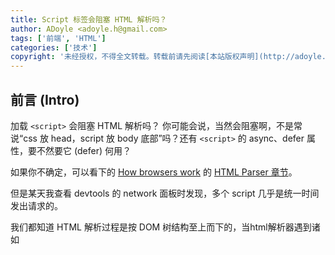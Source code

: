 ```yaml
---
title: Script 标签会阻塞 HTML 解析吗？
author: ADoyle <adoyle.h@gmail.com>
tags: ['前端', 'HTML']
categories: ['技术']
copyright: '未经授权，不得全文转载。转载前请先阅读[本站版权声明](http://adoyle.me/blog/copyright.html)'
---
```


## 前言 (Intro)

加载 `<script>` 会阻塞 HTML 解析吗？
你可能会说，当然会阻塞啊，不是常说“css 放 head，script 放 body 底部”吗？还有 `<script>` 的 async、defer 属性，要不然要它 (defer) 何用？

如果你不确定，可以看下的 [How browsers work][B4] 的 [HTML Parser 章节](http://taligarsiel.com/Projects/howbrowserswork1.htm#HTML_Parser)。


但是某天我查看 devtools 的 network 面板时发现，多个 script 几乎是统一时间发出请求的。

我们都知道 HTML 解析过程是按 DOM 树结构至上而下的，当html解析器遇到诸如<script>、<link>等标签时，就会去下载相应内容。且加载、解析、执行JavaScript会阻止解析器往下执行。

加载 `<script>` 的确会阻塞 HTML 解析，但是因为推测解析的功能，将 script 触发下载的时间大幅提前。

<!-- more -->

## 问题

script 的耗时分成三部分：下载 + 编译 + 执行

首先明确这篇文章要探究的几个问题：

1. script 文件的下载、编译、执行过程（或者其中某一步骤）是否会阻塞 html 的解析？
2. 多个 script 文件是并行下载还是顺序下载的，即多个 script 触发开始下载的时间点？

因此我们不关心浏览器页面的渲染时间以及是否重新渲染。也不关心 css 文件的下载时间。

另外我们要讨论的是首次渲染 HTML 文件以及 `<script>` 直接写在 `<head>` 或 `<body>` 内的场景，而不是通过 JS 来动态插入 `<script>` 的场景。

## 并行下载还是顺序下载？

无论是 [whatwg 的描述][^1]:

> For classic scripts, if the async attribute is present, then the classic script will be fetched in parallel to parsing and evaluated as soon as it is available (potentially before parsing completes). If the async attribute is not present but the defer attribute is present, then the classic script will be fetched in parallel and evaluated when the page has finished parsing. If neither attribute is present, then the script is fetched and evaluated immediately, blocking parsing until these are both complete.

![This is all summarized in the following schematic diagram](https://html.spec.whatwg.org/images/asyncdefer.svg)

还是 [w3c 的描述][^2]:

> There are three possible modes that can be selected using these attributes. If the async attribute is present, then the script will be executed asynchronously, as soon as it is available. If the async attribute is not present but the defer attribute is present, then the script is executed when the page has finished parsing. If neither attribute is present, then the script is fetched and executed immediately, before the user agent continues parsing the page.

>> The exact processing details for these attributes are, for mostly historical reasons, somewhat non-trivial, involving a number of aspects of HTML. The implementation requirements are therefore by necessity scattered throughout the specification. The algorithms below (in this section) describe the core of this processing, but these algorithms reference and are referenced by the parsing rules for script start and end tags in HTML, in foreign content, and in XML, the rules for the document.write() method, the handling of scripting, etc.

都说 `<script>` 会阻塞 html 解析，那意思就是如果 html 写了两个 script 标签，那么先下载并执行第一个 script，然后才下载第二个 script 这样的过程吧。
但是我写了一个 html 在 chrome 里试了一下，发现 script 是并行下载，没有阻塞的。


### 例子

```html
<!DOCTYPE html>
<html>
  <head>
    <meta charset="utf-8" />
    <meta name="viewport" content="width=device-width" />
    <title>test</title>
  </head>
  <body>
    hello
    <script src="https://cdnjs.cloudflare.com/ajax/libs/react/16.4.1/cjs/react.production.min.js"></script>
    <script src="https://cdn.jsdelivr.net/npm/lodash@4.17.10/lodash.min.js"></script>
    <script src="https://cdnjs.cloudflare.com/ajax/libs/react-dom/16.4.1/cjs/react-dom-test-utils.production.min.js"></script>
    <script src="https://cdnjs.cloudflare.com/ajax/libs/react-router/4.3.1/react-router.min.js"></script>
  </body>
</html>
```

![对应的解析过程.png](//cdn.adoyle.top/share/script_and_html_parse_2018-06-25_13-22-17.png)

实际测试发现 script 的解析加载并没有阻塞住 html 的解析。

标准文档错了吗？不，没有错。只是有些浏览器进一步做了一个优化，「推测解析」。

## HTML 推测解析

HTML 推测解析（Speculative Parsing），也称作预测解析。
注意是预加载，而不是预构建或预渲染。

> 每当解析器遇到一个脚本就暂停意味着每个你加载的脚本都会推迟连接到 HTML 的其他资源的发现。

> 这个状况在 2008 年左右改变了，当时 IE 引入了一个概念叫做 “先行下载”。 这是一种在同步的脚步执行的时候保持文件的下载的一种方法。Firefox，Chrome 和 Safari 随后效仿，如今大多数的浏览器都使用了这个技术，它们有着不同的名称。Chrome 和 Safari 称它为 “预扫描器” 而 Firefox 称它为预解析器。

> Firefox 也会预加载 video 元素的 poster 属性，而 Chrome 和 Safari 会预加载 @import 规则的内联样式。

请阅读这篇译文：[《更快地构建DOM: 使用预解析, async, defer 以及 preload》][B1]

2008 年 IE 8 预览版引入了 Speculative Download 的概念。从 2009 年开始，IE 8 和 Firefox 3.5 正式支持 Speculative Parsing 特性。
没考证到 Chrome 和 Safari 是从何时支持的，实测当前的 Chrome 和 Safari 都支持该特性。
遗憾的是这到目前为止仍是浏览器厂商自己的黑魔法，并没有定在 HTML 标准中。
因此不能保证所有浏览器都是这么实现的，况且预测解析存在预测失败的情况，那时将付出更多的工作。

https://www.html5rocks.com/zh/tutorials/internals/howbrowserswork/#Speculative_parsing

推测解析主要针对外部 script、css，以及来自 img 标签的图片这些基本类型。其他类型的资源可以使用 `preload` 关键字来显式指定需要提前解析，例如 `<link rel="preload" href="very_important.js" as="script">`。


> Both WebKit and Firefox do this optimization. While executing scripts, another thread parses the rest of the document and finds out what other resources need to be loaded from the network and loads them. In this way, resources can be loaded on parallel connections and overall speed is improved. Note: the speculative parser only parses references to external resources like external scripts, style sheets and images: it doesn't modify the DOM tree–that is left to the main parser.


Gecko 内核

- https://developer.mozilla.org/en-US/docs/Mozilla/Gecko/HTML_parser_threading
- https://developer.mozilla.org/en-US/docs/Web/HTML/Optimizing_your_pages_for_speculative_parsing

WebKit 内核

- 


其他参考资料: http://taligarsiel.com/Projects/howbrowserswork1.htm#Speculative_parsing

推测解析只是把 script 的开始下载时间提前了，但并不改变 script 的执行阻塞 html 解析的行为。

没有推测解析

![](https://www.w3cplus.com/sites/default/files/blogs/2017/1709/dom-9.png)

用了推测解析

![](https://www.w3cplus.com/sites/default/files/blogs/2017/1709/dom-10.png)


若想改变 script 的执行阻塞 html 解析的行为，你需要用到 script 标签的 `async` 或者 `defer` 属性。

defer 属性是这样

![](https://www.w3cplus.com/sites/default/files/blogs/2017/1709/dom-11.png)

async 属性是这样

![](https://www.w3cplus.com/sites/default/files/blogs/2017/1709/dom-12.png)


## 注意点

`document.write()` 会改变 DOM 树的状态，预构建过程会失败。


## preload 属性

除了 script，你还可以赋予其他 DOM 元素这样的特性，只要使用 `rel="preload"` 属性即可。
该属性的浏览器兼容性请看[](https://caniuse.com/#search=preload)。

还有 `rel="prefetch"` 参考文章[^3]

## 衍生问题

### 预测解析失败的情况

script 有用 `document.write()` 改变 DOM 树的状态，会导致预加载过程失败。



### script compo 服务有没有必要？

因为普通的 script 还是 compo script，多个 script 下载开始时间都是几乎没差别的。
而多个 script 和 compo 后的 script，文件体积也是差不多的，实际可能拆成多个 script 的 gzip 压缩率更高。
两者编译和执行代码的时间也是差不多的。

唯一的差别就是浏览器的请求并发数的限制（对于 HTTP/1.0 和 HTTP/1.1 协议来说）。每个域名的请求并发数通常是 6，所有域名请求的并发总数是 10。

针对 HTTP/2 协议的资源请求，就更不用考虑请求并发数的限制了。因为 HTTP/2 的多路复用特性。[参考文章][B7]

## 参考 (Bibliographies)

- [更快地构建 DOM: 使用预解析, async, defer 以及 preload][B1]，以及其[原文][B2]
- [JavaScript阻塞剖析与改善][B3]
- [html5rocks - 浏览器的工作原理：新式网络浏览器幕后揭秘](https://www.html5rocks.com/zh/tutorials/internals/howbrowserswork)
- [How browsers work][B4]
- [HTTP/2笔记之流和多路复用][B7]
- [Preload，Prefetch 和它们在 Chrome 之中的优先级][B8]

## 引用 (References)

[^0]: [][R1]
[^1]: https://html.spec.whatwg.org/multipage/scripting.html#attr-script-defer
[^2]: https://www.w3.org/TR/2014/REC-html5-20141028/scripting-1.html#the-script-element
[^3]: https://github.com/xitu/gold-miner/blob/master/TODO/preload-prefetch-and-priorities-in-chrome.md


<!-- 以下是相关链接 -->

[R1]: <url> "备注"

[B1]: https://www.zcfy.cc/article/building-the-dom-faster-speculative-parsing-async-defer-and-preload-x2605-mozilla-hacks-8211-the-web-developer-blog-4224.html
[B2]: https://hacks.mozilla.org/2017/09/building-the-dom-faster-speculative-parsing-async-defer-and-preload
[B3]: http://www.cnblogs.com/giggle/p/5513769.html
[B4]: http://taligarsiel.com/Projects/howbrowserswork1.htm
[B7]: http://www.blogjava.net/yongboy/archive/2015/03/19/423611.html
[B8]: https://juejin.im/post/58e8acf10ce46300585a7a42
